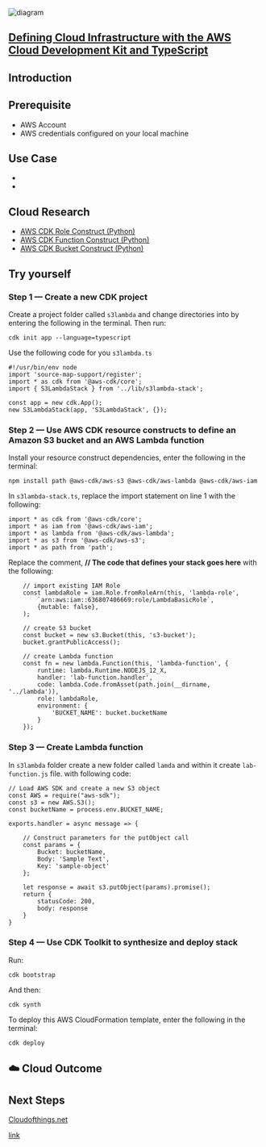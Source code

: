 ![diagram](img/002_diagram.jpg)

## [Defining Cloud Infrastructure with the AWS Cloud Development Kit and TypeScript](https://cloudacademy.com/lab/defining-cloud-infrastructure-aws-cloud-development-kit-and-typescript/?context_id=3576&context_resource=lp)

## Introduction



## Prerequisite

* AWS Account
* AWS credentials configured on your local machine

## Use Case

- 

- 

## Cloud Research

- [AWS CDK Role Construct (Python)](https://docs.aws.amazon.com/cdk/api/latest/python/aws_cdk.aws_iam/Role.html)
- [AWS CDK Function Construct (Python)](https://docs.aws.amazon.com/cdk/api/latest/python/aws_cdk.aws_lambda/Function.html)
- [AWS CDK Bucket Construct (Python)](https://docs.aws.amazon.com/cdk/api/latest/python/aws_cdk.aws_s3/Bucket.html)

## Try yourself

### Step 1 — Create a new CDK project

Create a project folder called `s3lambda` and change directories into by entering the following in the terminal. Then run:

```
cdk init app --language=typescript
```

Use the following code for you `s3lambda.ts`

```
#!/usr/bin/env node
import 'source-map-support/register';
import * as cdk from '@aws-cdk/core';
import { S3LambdaStack } from '../lib/s3lambda-stack';
         
const app = new cdk.App();
new S3LambdaStack(app, 'S3LambdaStack', {});
```

### Step 2 — Use AWS CDK resource constructs to define an Amazon S3 bucket and an AWS Lambda function

Install your resource construct dependencies, enter the following in the terminal:

```
npm install path @aws-cdk/aws-s3 @aws-cdk/aws-lambda @aws-cdk/aws-iam
```

In `s3lambda-stack.ts`, replace the import statement on line 1 with the following:

```
import * as cdk from '@aws-cdk/core';
import * as iam from '@aws-cdk/aws-iam';
import * as lambda from '@aws-cdk/aws-lambda';
import * as s3 from '@aws-cdk/aws-s3';
import * as path from 'path';
```

Replace the comment, **// The code that defines your stack goes here** with the following:

```
    // import existing IAM Role
    const lambdaRole = iam.Role.fromRoleArn(this, 'lambda-role',
        `arn:aws:iam::636807406669:role/LambdaBasicRole`,
        {mutable: false},
    );
    
    // create S3 bucket
    const bucket = new s3.Bucket(this, 's3-bucket');
    bucket.grantPublicAccess();
    
    // create Lambda function
    const fn = new lambda.Function(this, 'lambda-function', {
        runtime: lambda.Runtime.NODEJS_12_X,
        handler: 'lab-function.handler',
        code: lambda.Code.fromAsset(path.join(__dirname, '../lambda')),
        role: lambdaRole,
        environment: {
            'BUCKET_NAME': bucket.bucketName
        }
    });
```

### Step 3 — Create Lambda function

In `s3lambda` folder create a new folder called `lamda` and within it create `lab-function.js` file. with following code:

```
// Load AWS SDK and create a new S3 object
const AWS = require("aws-sdk");
const s3 = new AWS.S3();
const bucketName = process.env.BUCKET_NAME; 
     
exports.handler = async message => {
     
    // Construct parameters for the putObject call
    const params = {
        Bucket: bucketName,
        Body: 'Sample Text',
        Key: 'sample-object'
    };
     
    let response = await s3.putObject(params).promise();
    return {
        statusCode: 200,
        body: response
    }
}
```



### Step 4 — Use CDK Toolkit to synthesize and deploy stack

Run:

```
cdk bootstrap
```

And then:

```
cdk synth
```

To deploy this AWS CloudFormation template, enter the following in the terminal:

```
cdk deploy
```



## ☁️ Cloud Outcome



## Next Steps

[Cloudofthings.net](https://cloudofthings.net/)

[link](link)
